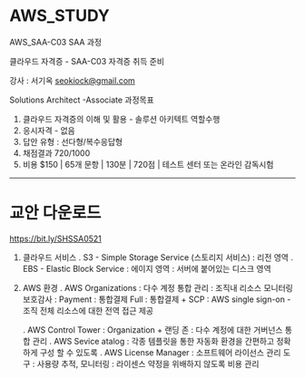 # AWS_STUDY
AWS_SAA-C03
SAA 과정

클라우드 자격증 - SAA-C03 자격증 취득 준비

강사 : 서기옥
seokiock@gmail.com


Solutions Architect -Associate 과정목표
1. 클라우드 자격증의 이해 및 활용 - 솔루션 아키텍트 역할수행
2. 응시자격 - 없음
3. 답안 유형 : 선다형/복수응답형
4. 채점결과 720/1000
5. 비용 $150 | 65개 문항 | 130분 | 720점 | 테스트 센터 또는 온라인 감독시험

------------------------------------------------------------------------------------------
# 교안 다운로드
https://bit.ly/SHSSA0521


1. 클라우드 서비스
    . S3 - Simple Storage Service (스토리지 서비스)
           : 리전 영역
    . EBS - Elastic Block Service
           : 에이지 영역
           : 서버에 붙어있는 디스크 영역

2. AWS 환경
    . AWS Organizations
           : 다수 계정 통합 관리
           : 조직내 리소스 모니터링 보호감사
           : Payment : 통합결제 Full : 통합결제 + SCP
           : AWS single sign-on - 조직 전체 리소스에 대한 전역 접근 제공

   . AWS Control Tower 
           : Organization + 랜딩 존 : 다수 계정에 대한 거버넌스 통합 관리
   . AWS Sevice atalog
           : 각종 템플릿을 통한 자동화 환경을 간편하고 정확하게 구성 할 수 있도록
   . AWS License Manager
           : 소프트웨어 라이선스 관리 도구 : 사용량 추적, 모니터링
           : 라이센스 약정을 위배하지 않도록 비용 관리
   
   
